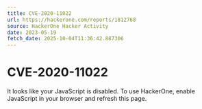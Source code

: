 ```yaml
---
title: CVE-2020-11022
url: https://hackerone.com/reports/1812768
source: HackerOne Hacker Activity
date: 2023-05-19
fetch_date: 2025-10-04T11:36:42.887306
---
```


# CVE-2020-11022

It looks like your JavaScript is disabled. To use HackerOne, enable JavaScript in your browser and refresh this page.